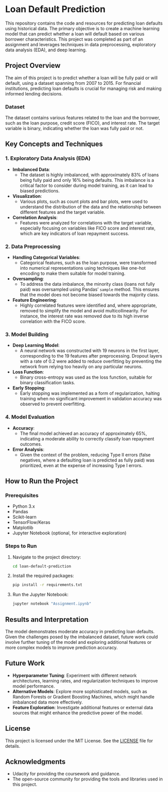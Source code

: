 # Loan Default Prediction

This repository contains the code and resources for predicting loan defaults using historical data. The primary objective is to create a machine learning model that can predict whether a loan will default based on various borrower characteristics. This project was completed as part of an assignment and leverages techniques in data preprocessing, exploratory data analysis (EDA), and deep learning.

## Project Overview

The aim of this project is to predict whether a loan will be fully paid or will default, using a dataset spanning from 2007 to 2015. For financial institutions, predicting loan defaults is crucial for managing risk and making informed lending decisions.

### Dataset

The dataset contains various features related to the loan and the borrower, such as the loan purpose, credit score (FICO), and interest rate. The target variable is binary, indicating whether the loan was fully paid or not.

## Key Concepts and Techniques

### 1. **Exploratory Data Analysis (EDA)**
   - **Imbalanced Data**: 
     - The dataset is highly imbalanced, with approximately 83% of loans being fully paid and only 16% being defaults. This imbalance is a critical factor to consider during model training, as it can lead to biased predictions.
   - **Visualization**:
     - Various plots, such as count plots and bar plots, were used to understand the distribution of the data and the relationship between different features and the target variable.
   - **Correlation Analysis**:
     - Features were analyzed for correlations with the target variable, especially focusing on variables like FICO score and interest rate, which are key indicators of loan repayment success.

### 2. **Data Preprocessing**
   - **Handling Categorical Variables**:
     - Categorical features, such as the loan purpose, were transformed into numerical representations using techniques like one-hot encoding to make them suitable for model training.
   - **Oversampling**:
     - To address the data imbalance, the minority class (loans not fully paid) was oversampled using Pandas’ `sample` method. This ensures that the model does not become biased towards the majority class.
   - **Feature Engineering**:
     - Highly correlated features were identified and, where appropriate, removed to simplify the model and avoid multicollinearity. For instance, the interest rate was removed due to its high inverse correlation with the FICO score.

### 3. **Model Building**
   - **Deep Learning Model**:
     - A neural network was constructed with 19 neurons in the first layer, corresponding to the 19 features after preprocessing. Dropout layers with a rate of 0.2 were added to reduce overfitting by preventing the network from relying too heavily on any particular neurons.
   - **Loss Function**:
     - Binary cross-entropy was used as the loss function, suitable for binary classification tasks.
   - **Early Stopping**:
     - Early stopping was implemented as a form of regularization, halting training when no significant improvement in validation accuracy was observed to prevent overfitting.

### 4. **Model Evaluation**
   - **Accuracy**:
     - The final model achieved an accuracy of approximately 65%, indicating a moderate ability to correctly classify loan repayment outcomes.
   - **Error Analysis**:
     - Given the context of the problem, reducing Type II errors (false negatives, where a defaulting loan is predicted as fully paid) was prioritized, even at the expense of increasing Type I errors.

## How to Run the Project

### Prerequisites
- Python 3.x
- Pandas
- Scikit-learn
- TensorFlow/Keras
- Matplotlib
- Jupyter Notebook (optional, for interactive exploration)

### Steps to Run
1. Navigate to the project directory:
   ```bash
   cd loan-default-prediction
   ```
2. Install the required packages:
   ```bash
   pip install -r requirements.txt
   ```
3. Run the Jupyter Notebook:
   ```bash
   jupyter notebook "Assignment.ipynb"
   ```

## Results and Interpretation

The model demonstrates moderate accuracy in predicting loan defaults. Given the challenges posed by the imbalanced dataset, future work could involve further tuning of the model and exploring additional features or more complex models to improve prediction accuracy.

## Future Work
- **Hyperparameter Tuning**: Experiment with different network architectures, learning rates, and regularization techniques to improve model performance.
- **Alternative Models**: Explore more sophisticated models, such as Random Forests or Gradient Boosting Machines, which might handle imbalanced data more effectively.
- **Feature Exploration**: Investigate additional features or external data sources that might enhance the predictive power of the model.

## License

This project is licensed under the MIT License. See the [LICENSE](LICENSE) file for details.

## Acknowledgments

- Udacity for providing the coursework and guidance.
- The open-source community for providing the tools and libraries used in this project.
